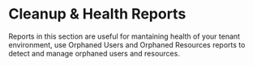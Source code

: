 # Cleanup & Health Reports

Reports in this section are useful for mantaining health of your tenant environment, use Orphaned Users and Orphaned Resources reports to detect and manage orphaned users and resources.
